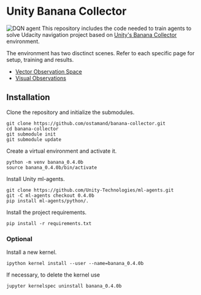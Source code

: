 # Unity Banana Collector 
![DQN agent](assets/show_result.gif)
This repository includes the code needed to train agents to solve Udacity navigation project based on [Unity's Banana Collector](https://github.com/Unity-Technologies/ml-agents/blob/master/docs/Learning-Environment-Examples.md) environment.

The environment has two disctinct scenes. Refer to each specific page for setup, training and results.

- [Vector Observation Space](Vector/Vector.md)
- [Visual Observations](Visual/Visual.md)

## Installation

Clone the repository and initialize the submodules.

```
git clone https://github.com/ostamand/banana-collector.git
cd banana-collector 
git submodule init 
git submodule update
```

Create a virtual environment and activate it.

```
python -m venv banana_0.4.0b
source banana_0.4.0b/bin/activate
```

Install Unity ml-agents.
```
git clone https://github.com/Unity-Technologies/ml-agents.git
git -C ml-agents checkout 0.4.0b
pip install ml-agents/python/.
```

Install the project requirements.

```
pip install -r requirements.txt
```
### Optional 

Install a new kernel.

```
ipython kernel install --user --name=banana_0.4.0b
```

If necessary, to delete the kernel use

```
jupyter kernelspec uninstall banana_0.4.0b
```